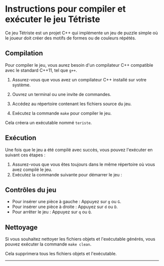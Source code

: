 # Instructions pour compiler et exécuter le jeu Tétriste

Ce jeu Tétriste est un projet C++ qui implémente un jeu de puzzle simple où le joueur doit créer des motifs de formes ou de couleurs répétés.

## Compilation

Pour compiler le jeu, vous aurez besoin d'un compilateur C++ compatible avec le standard C++11, tel que `g++`.

1. Assurez-vous que vous avez un compilateur C++ installé sur votre système.
2. Ouvrez un terminal ou une invite de commandes.
3. Accédez au répertoire contenant les fichiers source du jeu.


4. Exécutez la commande `make` pour compiler le jeu.


Cela créera un exécutable nommé `teriste`.

## Exécution

Une fois que le jeu a été compilé avec succès, vous pouvez l'exécuter en suivant ces étapes :

1. Assurez-vous que vous êtes toujours dans le même répertoire où vous avez compilé le jeu.
2. Exécutez la commande suivante pour démarrer le jeu :


## Contrôles du jeu

- Pour insérer une pièce à gauche : Appuyez sur `g` ou `G`.
- Pour insérer une pièce à droite : Appuyez sur `d` ou `D`.
- Pour arrêter le jeu : Appuyez sur `q` ou `Q`.

## Nettoyage

Si vous souhaitez nettoyer les fichiers objets et l'exécutable générés, vous pouvez exécuter la commande `make clean`.


Cela supprimera tous les fichiers objets et l'exécutable.

---



